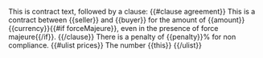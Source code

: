 This is contract text, followed by a clause:
{{#clause agreement}}
This is a contract between {{seller}} and {{buyer}} for the amount of {{amount}} {{currency}}{{#if forceMajeure}}, even in the presence of force majeure{{/if}}.
{{/clause}}
There is a penalty of {{penalty}}% for non compliance.
{{#ulist prices}}
The number {{this}}
{{/ulist}}